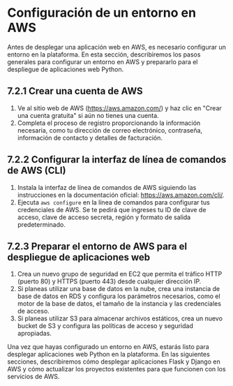 # Configuración de un entorno en AWS

Antes de desplegar una aplicación web en AWS, es necesario configurar un entorno en la plataforma. En esta sección, describiremos los pasos generales para configurar un entorno en AWS y prepararlo para el despliegue de aplicaciones web Python.

## 7.2.1 Crear una cuenta de AWS

1. Ve al sitio web de AWS (https://aws.amazon.com/) y haz clic en "Crear una cuenta gratuita" si aún no tienes una cuenta.
2. Completa el proceso de registro proporcionando la información necesaria, como tu dirección de correo electrónico, contraseña, información de contacto y detalles de facturación.

## 7.2.2 Configurar la interfaz de línea de comandos de AWS (CLI)

1. Instala la interfaz de línea de comandos de AWS siguiendo las instrucciones en la documentación oficial: https://aws.amazon.com/cli/.
2. Ejecuta `aws configure` en la línea de comandos para configurar tus credenciales de AWS. Se te pedirá que ingreses tu ID de clave de acceso, clave de acceso secreta, región y formato de salida predeterminado.

## 7.2.3 Preparar el entorno de AWS para el despliegue de aplicaciones web

1. Crea un nuevo grupo de seguridad en EC2 que permita el tráfico HTTP (puerto 80) y HTTPS (puerto 443) desde cualquier dirección IP.
2. Si planeas utilizar una base de datos en la nube, crea una instancia de base de datos en RDS y configura los parámetros necesarios, como el motor de la base de datos, el tamaño de la instancia y las credenciales de acceso.
3. Si planeas utilizar S3 para almacenar archivos estáticos, crea un nuevo bucket de S3 y configura las políticas de acceso y seguridad apropiadas.

Una vez que hayas configurado un entorno en AWS, estarás listo para desplegar aplicaciones web Python en la plataforma. En las siguientes secciones, describiremos cómo desplegar aplicaciones Flask y Django en AWS y cómo actualizar los proyectos existentes para que funcionen con los servicios de AWS.